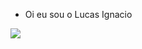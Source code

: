 - <p> Oi eu sou o Lucas Ignacio </h1>

 <div>
  <a href="https://www.linkedin.com/in/lucas-ignacio-0214b5238/" target="_blank"><img src="https://img.shields.io/badge/-LinkedIn-%230077B5?style=for-the-badge&logo=linkedin&logoColor=white" target="_blank"></a> 
 </div>
